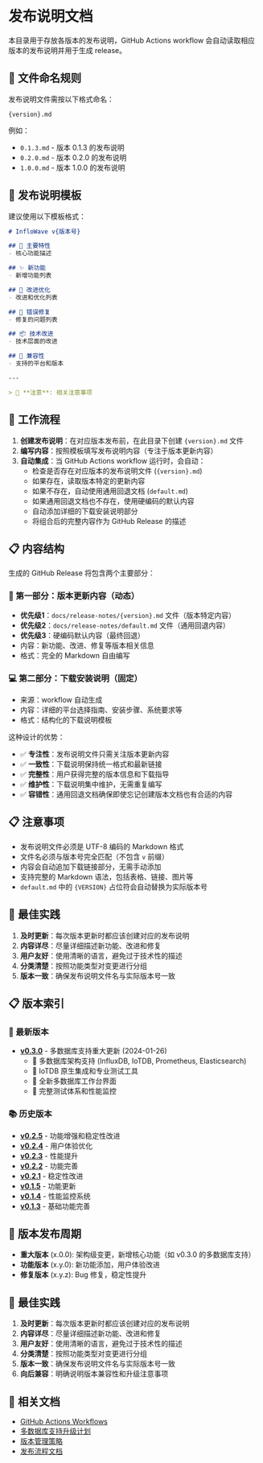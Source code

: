 # 发布说明文档

本目录用于存放各版本的发布说明，GitHub Actions workflow 会自动读取相应版本的发布说明并用于生成 release。

## 📁 文件命名规则

发布说明文件需按以下格式命名：

```
{version}.md
```

例如：
- `0.1.3.md` - 版本 0.1.3 的发布说明
- `0.2.0.md` - 版本 0.2.0 的发布说明
- `1.0.0.md` - 版本 1.0.0 的发布说明

## 📝 发布说明模板

建议使用以下模板格式：

```markdown
# InfloWave v{版本号}

## 🚀 主要特性
- 核心功能描述

## ✨ 新功能
- 新增功能列表

## 🔧 改进优化
- 改进和优化列表

## 🐛 错误修复
- 修复的问题列表

## 📦 技术改进
- 技术层面的改进

## 🔄 兼容性
- 支持的平台和版本

---

> 🎯 **注意**: 相关注意事项
```

## 🔄 工作流程

1. **创建发布说明**：在对应版本发布前，在此目录下创建 `{version}.md` 文件
2. **编写内容**：按照模板填写发布说明内容（专注于版本更新内容）
3. **自动集成**：当 GitHub Actions workflow 运行时，会自动：
   - 检查是否存在对应版本的发布说明文件 (`{version}.md`)
   - 如果存在，读取版本特定的更新内容
   - 如果不存在，自动使用通用回退文档 (`default.md`)
   - 如果通用回退文档也不存在，使用硬编码的默认内容
   - 自动添加详细的下载安装说明部分
   - 将组合后的完整内容作为 GitHub Release 的描述

## 📋 内容结构

生成的 GitHub Release 将包含两个主要部分：

### 📝 第一部分：版本更新内容（动态）
- **优先级1**：`docs/release-notes/{version}.md` 文件（版本特定内容）
- **优先级2**：`docs/release-notes/default.md` 文件（通用回退内容）
- **优先级3**：硬编码默认内容（最终回退）
- 内容：新功能、改进、修复等版本相关信息
- 格式：完全的 Markdown 自由编写

### 💻 第二部分：下载安装说明（固定）
- 来源：workflow 自动生成
- 内容：详细的平台选择指南、安装步骤、系统要求等
- 格式：结构化的下载说明模板

这种设计的优势：
- ✅ **专注性**：发布说明文件只需关注版本更新内容
- ✅ **一致性**：下载说明保持统一格式和最新链接
- ✅ **完整性**：用户获得完整的版本信息和下载指导
- ✅ **维护性**：下载说明集中维护，无需重复编写
- ✅ **容错性**：通用回退文档确保即使忘记创建版本文档也有合适的内容

## 📋 注意事项

- 发布说明文件必须是 UTF-8 编码的 Markdown 格式
- 文件名必须与版本号完全匹配（不包含 `v` 前缀）
- 内容会自动追加下载链接部分，无需手动添加
- 支持完整的 Markdown 语法，包括表格、链接、图片等
- `default.md` 中的 `{VERSION}` 占位符会自动替换为实际版本号

## 🌟 最佳实践

1. **及时更新**：每次版本更新时都应该创建对应的发布说明
2. **内容详尽**：尽量详细描述新功能、改进和修复
3. **用户友好**：使用清晰的语言，避免过于技术性的描述
4. **分类清楚**：按照功能类型对变更进行分组
5. **版本一致**：确保发布说明文件名与实际版本号一致

## 📋 版本索引

### 🎯 最新版本
- **[v0.3.0](./0.3.0.md)** - 多数据库支持重大更新 (2024-01-26)
  - 🚀 多数据库架构支持 (InfluxDB, IoTDB, Prometheus, Elasticsearch)
  - 🌟 IoTDB 原生集成和专业测试工具
  - 🔧 全新多数据库工作台界面
  - 🧪 完整测试体系和性能监控

### 📚 历史版本
- **[v0.2.5](./0.2.5.md)** - 功能增强和稳定性改进
- **[v0.2.4](./0.2.4.md)** - 用户体验优化
- **[v0.2.3](./0.2.3.md)** - 性能提升
- **[v0.2.2](./0.2.2.md)** - 功能完善
- **[v0.2.1](./0.2.1.md)** - 稳定性改进
- **[v0.1.5](./0.1.5.md)** - 功能更新
- **[v0.1.4](./0.1.4.md)** - 性能监控系统
- **[v0.1.3](./0.1.3.md)** - 基础功能完善

## 🔄 版本发布周期

- **重大版本** (x.0.0): 架构级变更，新增核心功能（如 v0.3.0 的多数据库支持）
- **功能版本** (x.y.0): 新功能添加，用户体验改进
- **修复版本** (x.y.z): Bug 修复，稳定性提升

## 🌟 最佳实践

1. **及时更新**：每次版本更新时都应该创建对应的发布说明
2. **内容详尽**：尽量详细描述新功能、改进和修复
3. **用户友好**：使用清晰的语言，避免过于技术性的描述
4. **分类清楚**：按照功能类型对变更进行分组
5. **版本一致**：确保发布说明文件名与实际版本号一致
6. **向后兼容**：明确说明版本兼容性和升级注意事项

## 🔗 相关文档

- [GitHub Actions Workflows](../../.github/workflows/)
- [多数据库支持升级计划](../multi-database-support-upgrade-plan.md)
- [版本管理策略](../version-management.md)
- [发布流程文档](../release-process.md)